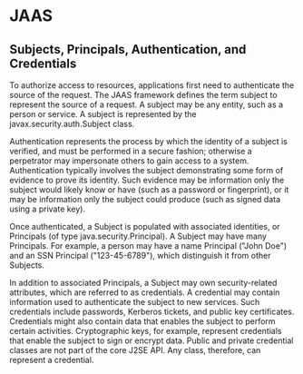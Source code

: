 # JAAS
## Subjects, Principals, Authentication, and Credentials

To authorize access to resources, applications first need to authenticate the source of the request. The JAAS framework defines the term subject to represent the source of a request. A subject may be any entity, such as a person or service. A subject is represented by the javax.security.auth.Subject class.

Authentication represents the process by which the identity of a subject is verified, and must be performed in a secure fashion; otherwise a perpetrator may impersonate others to gain access to a system. Authentication typically involves the subject demonstrating some form of evidence to prove its identity. Such evidence may be information only the subject would likely know or have (such as a password or fingerprint), or it may be information only the subject could produce (such as signed data using a private key).

Once authenticated, a Subject is populated with associated identities, or Principals (of type java.security.Principal). A Subject may have many Principals. For example, a person may have a name Principal ("John Doe") and an SSN Principal ("123-45-6789"), which distinguish it from other Subjects.

In addition to associated Principals, a Subject may own security-related attributes, which are referred to as credentials. A credential may contain information used to authenticate the subject to new services. Such credentials include passwords, Kerberos tickets, and public key certificates. Credentials might also contain data that enables the subject to perform certain activities. Cryptographic keys, for example, represent credentials that enable the subject to sign or encrypt data. Public and private credential classes are not part of the core J2SE API. Any class, therefore, can represent a credential.